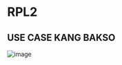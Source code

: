 # RPL2

## USE CASE KANG BAKSO

![image](https://github.com/Aliyahasmarani/RPL2/assets/115197672/7b8c8676-76a1-42e0-9277-1f456701bd8b)
